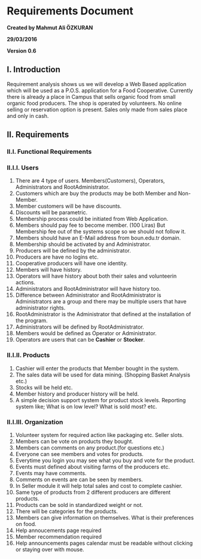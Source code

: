 # Requirements Document

**Created by Mahmut Ali ÖZKURAN**

**29/03/2016**

**Version 0.6**

## I. Introduction

Requirement analysis shows us we will develop a Web Based application which will be used as a P.O.S. application for a Food Cooperative. Currently there is already a place in Campus that sells organic food from small organic food producers. The shop is operated by volunteers. No online selling or reservation option is present. Sales only made from sales place and only in cash.

## II. Requirements

### II.I. Functional Requirements

### II.I.I. Users

1. There are 4 type of users. Members(Customers), Operators, Administrators and RootAdministrator.
2. Customers which are buy the products may be both Member and Non-Member. 
3. Member customers will be have discounts. 
4. Discounts will be parametric.
5. Membership process could be initiated from Web Application.
6. Members should pay fee to become member. (100 Liras) But Membership fee out of the systems scope so we should not follow it.
7. Members should have an E-Mail address from boun.edu.tr domain.
8. Membership should be activated by and Administrator.
9. Producers will be defined by the administrator.
10. Producers are have no logins etc.
11. Cooperative producers will have one identity.
12. Members will have history.
13. Operators will have history about both their sales and volunteerin actions.
14. Administrators and RootAdministrator will have history too.
15. Difference between Administrator and RootAdministrator is Administrators are a group and there may be multiple users that have administrator rights. 
16. RootAdministrator is the Administrator that defined at the installation of the program.
17. Administrators will be defined by RootAdministrator.
18. Members would be defined as Operator or Administrator.
19. Operators are users that can be **Cashier** or **Stocker**. 

### II.I.II. Products

1. Cashier will enter the products that Member bought in the system. 
2. The sales data will be used for data mining. (Shopping Basket Analysis etc.) 
3. Stocks will be held etc.
4. Member history and producer history will be held.
5. A simple decision support system for product stock levels. Reporting system like; What is on low level? What is sold most? etc.


### II.I.III. Organization

1. Volunteer system for required action like packaging etc. Seller slots.
2. Members can be vote on products they bought. 
3. Members can comments on any product.(for questions etc.)
4. Everyone can see members and votes for products. 
5. Everytime you login you may see what you buy and vote for the product.
6. Events must defined about visiting farms of the producers etc.
7. Events may have comments.
8. Comments on events are can be seen by members.
9. In Seller module it will help total sales and cost to complete cashier.
10. Same type of products from 2 different producers are different products.
11. Products can be sold in standardized weight or not.
12. There will be categories for the products.
13. Members can give information on themselves. What is their preferences on food.
14. Help annoucements page required
15. Member recommendation required
16. Help announcements pages calendar must be readable without clicking or staying over with mouse.
